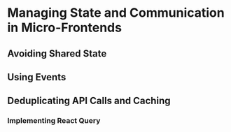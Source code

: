 # Managing State and Communication in Micro-Frontends

## Avoiding Shared State

## Using Events

## Deduplicating API Calls and Caching

### Implementing React Query

